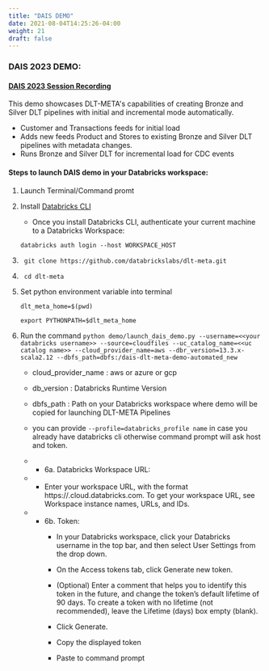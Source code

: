 ```yaml
---
title: "DAIS DEMO"
date: 2021-08-04T14:25:26-04:00
weight: 21
draft: false
---
```


### DAIS 2023 DEMO:
#### [DAIS 2023 Session Recording](https://www.youtube.com/watch?v=WYv5haxLlfA)

This demo showcases DLT-META's capabilities of creating Bronze and Silver DLT pipelines with initial and incremental mode automatically.
- Customer and Transactions feeds for initial load
- Adds new feeds Product and Stores to existing Bronze and Silver DLT pipelines with metadata changes.
- Runs Bronze and Silver DLT for incremental load for CDC events

#### Steps to launch DAIS demo in your Databricks workspace:
1. Launch Terminal/Command promt 

2. Install [Databricks CLI](https://docs.databricks.com/dev-tools/cli/index.html)
    - Once you install Databricks CLI, authenticate your current machine to a Databricks Workspace:
    
    ```commandline
    databricks auth login --host WORKSPACE_HOST
    ```

3. ```commandline
    git clone https://github.com/databrickslabs/dlt-meta.git 
    ```

4. ```commandline
    cd dlt-meta
    ```

5. Set python environment variable into terminal
    ```commandline
    dlt_meta_home=$(pwd)
    ```
    ```commandline
    export PYTHONPATH=$dlt_meta_home
    ```

6. Run the command ```python demo/launch_dais_demo.py --username=<<your databricks username>> --source=cloudfiles --uc_catalog_name=<<uc catalog name>> --cloud_provider_name=aws --dbr_version=13.3.x-scala2.12 --dbfs_path=dbfs:/dais-dlt-meta-demo-automated_new```
    - cloud_provider_name : aws or azure or gcp
    - db_version : Databricks Runtime Version
    - dbfs_path : Path on your Databricks workspace where demo will be copied for launching DLT-META Pipelines
    - you can provide `--profile=databricks_profile name` in case you already have databricks cli otherwise command prompt will ask host and token.

    - - 6a. Databricks Workspace URL:
    - - Enter your workspace URL, with the format https://<instance-name>.cloud.databricks.com. To get your workspace URL, see Workspace instance names, URLs, and IDs.

    - - 6b. Token:
        - In your Databricks workspace, click your Databricks username in the top bar, and then select User Settings from the drop down.

        - On the Access tokens tab, click Generate new token.

        - (Optional) Enter a comment that helps you to identify this token in the future, and change the token’s default lifetime of 90 days. To create a token with no lifetime (not recommended), leave the Lifetime (days) box empty (blank).

        - Click Generate.

        - Copy the displayed token

        - Paste to command prompt

